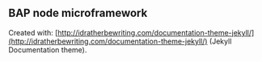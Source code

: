 ## BAP node microframework

Created with: [http://idratherbewriting.com/documentation-theme-jekyll/](http://idratherbewriting.com/documentation-theme-jekyll/)
(Jekyll Documentation theme).

